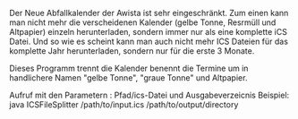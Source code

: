 Der Neue Abfallkalender der Awista ist sehr eingeschränkt.
Zum einen kann man nicht mehr die verscheidenen Kalender (gelbe Tonne, Resrmüll und Altpapier) einzeln herunterladen, sondern immer nur als eine komplette iCS Datei.
Und so wie es scheint kann man auch nicht mehr ICS Dateien für das komplette Jahr herunterladen, sondern nur für die erste 3 Monate.

Dieses Programm trennt die Kalender benennt die Termine um in handlichere Namen "gelbe Tonne", "graue Tonne" und Altpapier.

Aufruf mit den Parametern : Pfad/ics-Datei und Ausgabeverzeicnis
Beispiel: java ICSFileSplitter /path/to/input.ics /path/to/output/directory




